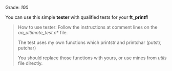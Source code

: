Grade: *100*

You can use this simple **tester** with qualified tests for your **ft_printf**!

> How to use tester:
> Follow the instructions at comment lines on the *aa_ultimate_test.c** file.
> 
> The test uses my own functions which printstr and printchar (putstr, putchar)
> 
> You should replace those functions with yours, or use mines from *utils* file directly.
